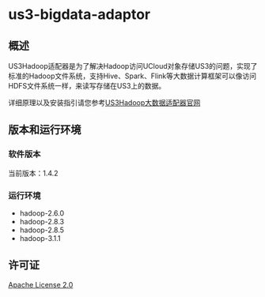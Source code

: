 # us3-bigdata-adaptor

## 概述

US3Hadoop适配器是为了解决Hadoop访问UCloud对象存储US3的问题，实现了标准的Hadoop文件系统，支持Hive、Spark、Flink等大数据计算框架可以像访问HDFS文件系统一样，来读写存储在US3上的数据。

详细原理以及安装指引请您参考[US3Hadoop大数据适配器官网](https://docs.ucloud.cn/ufile/tools/us3hadoop/introduction)

## 版本和运行环境

### 软件版本

当前版本：1.4.2

### 运行环境

  - hadoop-2.6.0
  - hadoop-2.8.3
  - hadoop-2.8.5
  - hadoop-3.1.1


## 许可证
[Apache License 2.0](https://www.apache.org/licenses/LICENSE-2.0.html)
